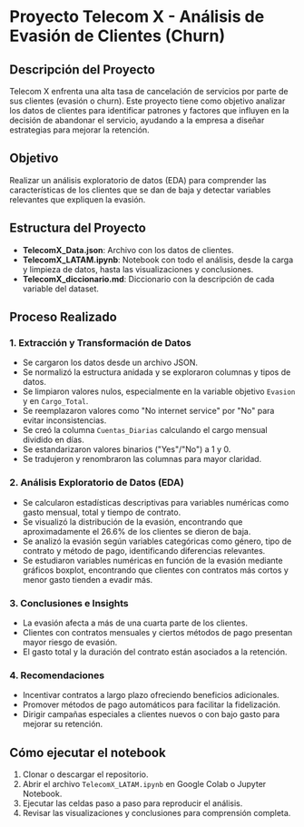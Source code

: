# Proyecto Telecom X - Análisis de Evasión de Clientes (Churn)

## Descripción del Proyecto
Telecom X enfrenta una alta tasa de cancelación de servicios por parte de sus clientes (evasión o churn). Este proyecto tiene como objetivo analizar los datos de clientes para identificar patrones y factores que influyen en la decisión de abandonar el servicio, ayudando a la empresa a diseñar estrategias para mejorar la retención.

## Objetivo
Realizar un análisis exploratorio de datos (EDA) para comprender las características de los clientes que se dan de baja y detectar variables relevantes que expliquen la evasión.

## Estructura del Proyecto
- **TelecomX_Data.json**: Archivo con los datos de clientes.
- **TelecomX_LATAM.ipynb**: Notebook con todo el análisis, desde la carga y limpieza de datos, hasta las visualizaciones y conclusiones.
- **TelecomX_diccionario.md**: Diccionario con la descripción de cada variable del dataset.

## Proceso Realizado

### 1. Extracción y Transformación de Datos
- Se cargaron los datos desde un archivo JSON.
- Se normalizó la estructura anidada y se exploraron columnas y tipos de datos.
- Se limpiaron valores nulos, especialmente en la variable objetivo `Evasion` y en `Cargo_Total`.
- Se reemplazaron valores como "No internet service" por "No" para evitar inconsistencias.
- Se creó la columna `Cuentas_Diarias` calculando el cargo mensual dividido en días.
- Se estandarizaron valores binarios ("Yes"/"No") a 1 y 0.
- Se tradujeron y renombraron las columnas para mayor claridad.

### 2. Análisis Exploratorio de Datos (EDA)
- Se calcularon estadísticas descriptivas para variables numéricas como gasto mensual, total y tiempo de contrato.
- Se visualizó la distribución de la evasión, encontrando que aproximadamente el 26.6% de los clientes se dieron de baja.
- Se analizó la evasión según variables categóricas como género, tipo de contrato y método de pago, identificando diferencias relevantes.
- Se estudiaron variables numéricas en función de la evasión mediante gráficos boxplot, encontrando que clientes con contratos más cortos y menor gasto tienden a evadir más.

### 3. Conclusiones e Insights
- La evasión afecta a más de una cuarta parte de los clientes.
- Clientes con contratos mensuales y ciertos métodos de pago presentan mayor riesgo de evasión.
- El gasto total y la duración del contrato están asociados a la retención.

### 4. Recomendaciones
- Incentivar contratos a largo plazo ofreciendo beneficios adicionales.
- Promover métodos de pago automáticos para facilitar la fidelización.
- Dirigir campañas especiales a clientes nuevos o con bajo gasto para mejorar su retención.

## Cómo ejecutar el notebook
1. Clonar o descargar el repositorio.
2. Abrir el archivo `TelecomX_LATAM.ipynb` en Google Colab o Jupyter Notebook.
3. Ejecutar las celdas paso a paso para reproducir el análisis.
4. Revisar las visualizaciones y conclusiones para comprensión completa.

